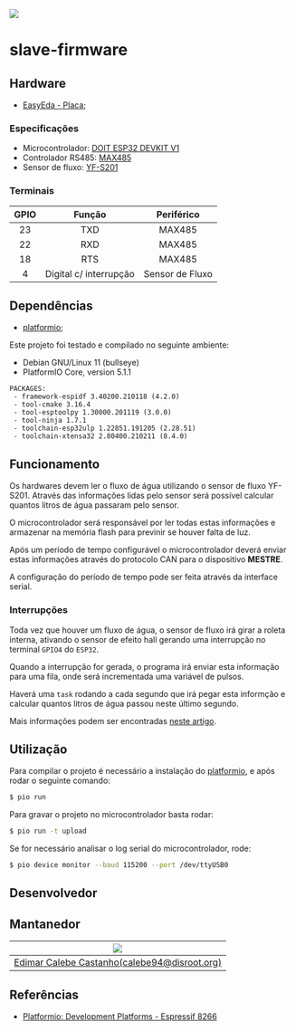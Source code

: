 ![](https://gitlab.com/projeto-leitor-hidrometro/slave-firmware/badges/main/pipeline.svg)

# slave-firmware

## Hardware

* [EasyEda - Placa](https://easyeda.com/editor#id=7732b4349d4646e5ac3e3764baabef0e);

### Especificações

* Microcontrolador: [DOIT ESP32 DEVKIT V1](https://docs.platformio.org/en/latest/boards/espressif32/esp32doit-devkit-v1.html#id1)
* Controlador RS485: [MAX485](https://www.maximintegrated.com/en/products/interface/transceivers/MAX485.html#tech-docs)
* Sensor de fluxo: [YF-S201](https://www.sparkfun.com/datasheets/Robotics/QR_QRE1113.GR.pdf)

### Terminais

| GPIO | Função | Periférico |
|:----:|:------:|:----------:|
| 23 | TXD | MAX485 |
| 22 | RXD | MAX485 |
| 18 | RTS | MAX485 |
| 4 | Digital c/ interrupção | Sensor de Fluxo |

## Dependências

* [platformio];

Este projeto foi testado e compilado no seguinte ambiente:

* Debian GNU/Linux 11 (bullseye)
* PlatformIO Core, version 5.1.1

```
PACKAGES:
 - framework-espidf 3.40200.210118 (4.2.0)
 - tool-cmake 3.16.4
 - tool-esptoolpy 1.30000.201119 (3.0.0)
 - tool-ninja 1.7.1
 - toolchain-esp32ulp 1.22851.191205 (2.28.51)
 - toolchain-xtensa32 2.80400.210211 (8.4.0)
```
## Funcionamento

Os hardwares devem ler o fluxo de água utilizando o sensor de fluxo YF-S201. 
Através das informações lidas pelo sensor será possível calcular quantos litros de água passaram pelo sensor.

O microcontrolador será responsável por ler todas estas informações e armazenar na memória flash para previnir se houver falta de luz.

Após um período de tempo configurável o microcontrolador deverá enviar estas informações através do protocolo CAN para o dispositivo **MESTRE**.

A configuração do período de tempo pode ser feita através da interface serial.

### Interrupções

Toda vez que houver um fluxo de água, o sensor de fluxo irá girar a
roleta interna, ativando o sensor de efeito hall gerando uma interrupção
no terminal `GPIO4` do `ESP32`.

Quando a interrupção for gerada, o programa irá enviar esta informação
para uma fila, onde será incrementada uma variável de pulsos.

Haverá uma `task` rodando a cada segundo que irá pegar esta informção e
calcular quantos litros de água passou neste último segundo.

Mais informações podem ser encontradas [neste
artigo](https://how2electronics.com/iot-water-flow-meter-using-esp8266-water-flow-sensor/).

## Utilização

Para compilar o projeto é necessário a instalação do [platformio], e após rodar o seguinte comando:

```sh
$ pio run
```

Para gravar o projeto no microcontrolador basta rodar:

```sh
$ pio run -t upload
```

Se for necessário analisar o log serial do microcontrolador, rode:

```sh
$ pio device monitor --baud 115200 --port /dev/ttyUSB0
```

## Desenvolvedor

## Mantanedor

| ![](https://assets.gitlab-static.net/uploads/-/system/user/avatar/2382314/avatar.png?width=200) |
|:------:|
| [Edimar Calebe Castanho(calebe94@disroot.org)](https://gitlab.com/Calebe94) |

## Referências

* [Platformio: Development Platforms - Espressif 8266](https://docs.platformio.org/en/latest/platforms/espressif8266.html)

[platformio]: https://docs.platformio.org/en/latest/core/installation.html
